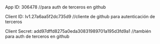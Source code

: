 App ID: 306478 //para auth de terceros en github


Client ID: Iv1.27a6aa5f2dc735d9 //cliente de github para autenticación de terceros


Client Secret: add97dffd8275a0eda30831989701a195d3fd9a1 //también para auth de terceros en github